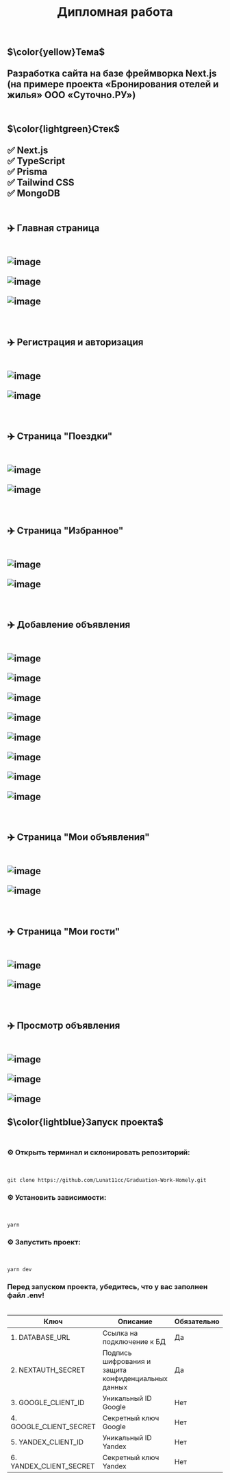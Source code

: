 <h1 align="center">Дипломная работа<br></br></h1>
<h2>$\color{yellow}Тема$<br></br>Разработка сайта на базе фреймворка Next.js (на примере проекта «Бронирования отелей и жилья» ООО «Суточно.РУ») <br></br></h2>
<h2>$\color{lightgreen}Стек$<br></br>✅ Next.js <br>✅ TypeScript <br>✅ Prisma  <br>✅ Tailwind CSS  <br>✅ MongoDB <br></br></h2>
<h2>✈️ Главная страница
<br></br>
  
![image](https://github.com/Lunat11cc/Graduation-Work-Homely/assets/107105044/2fe20b14-3469-4526-96f8-2fcc235dee8f)

![image](https://github.com/Lunat11cc/Graduation-Work-Homely/assets/107105044/957d502a-0d91-4325-8722-9bc3ad089904)

![image](https://github.com/Lunat11cc/Graduation-Work-Homely/assets/107105044/4a90ef45-8e55-4220-a292-56fe584b4dab)
</h2>

<br>
<h2>✈️ Регистрация и авторизация
<br></br>
  
![image](https://github.com/Lunat11cc/Graduation-Work-Homely/assets/107105044/8e1b7415-a470-4600-b6f8-0851baa17d2c)

![image](https://github.com/Lunat11cc/Graduation-Work-Homely/assets/107105044/2bfb0dd3-fa7d-43d8-abe7-0f929147a64a)
</h2>

<br>
<h2>✈️ Страница "Поездки"
<br></br>
  
![image](https://github.com/Lunat11cc/Graduation-Work-Homely/assets/107105044/1c90d873-fdf0-4714-a62e-50d8ed71719f)

![image](https://github.com/Lunat11cc/Graduation-Work-Homely/assets/107105044/e4b85061-ef31-48a0-b964-4c44f086e34a)
</h2>

<br>
<h2>✈️ Страница "Избранное"
<br></br>
  
![image](https://github.com/Lunat11cc/Graduation-Work-Homely/assets/107105044/89c999a4-da03-44ab-82d7-e7b4cb751c87)

![image](https://github.com/Lunat11cc/Graduation-Work-Homely/assets/107105044/1530ceb5-f0fb-41b8-a082-afa62eeb205a)
</h2>

<br>
<h2>✈️ Добавление объявления
<br></br>
  
![image](https://github.com/Lunat11cc/Graduation-Work-Homely/assets/107105044/26c5a04b-37ae-40b7-a314-ace747e0e2e2)

![image](https://github.com/Lunat11cc/Graduation-Work-Homely/assets/107105044/7c5aa1bb-adce-4bcb-b6ef-72bf967c29b6)

![image](https://github.com/Lunat11cc/Graduation-Work-Homely/assets/107105044/9aacc9f8-9884-4a82-a747-e469670310e8)

![image](https://github.com/Lunat11cc/Graduation-Work-Homely/assets/107105044/88d44ad9-ca2a-4be9-8998-ac11370a27a9)

![image](https://github.com/Lunat11cc/Graduation-Work-Homely/assets/107105044/224078c7-7b24-4a28-9e16-595be49da01e)

![image](https://github.com/Lunat11cc/Graduation-Work-Homely/assets/107105044/cd3f4038-5fda-4dff-9570-80875a399098)

![image](https://github.com/Lunat11cc/Graduation-Work-Homely/assets/107105044/0b033908-a73c-436e-9dcb-7087a5cd5a61)

![image](https://github.com/Lunat11cc/Graduation-Work-Homely/assets/107105044/490b9e56-9346-483d-9982-bcb4bd016c2f)
</h2>

<br>
<h2>✈️ Страница "Мои объявления"
<br></br>
  
![image](https://github.com/Lunat11cc/Graduation-Work-Homely/assets/107105044/58f26cd7-e380-4a2d-9b6d-c7c0efdfe391)

![image](https://github.com/Lunat11cc/Graduation-Work-Homely/assets/107105044/466ccabe-3132-422f-85a0-45fe9b6ee403)
</h2>

<br>
<h2>✈️ Страница "Мои гости"
<br></br>
  
![image](https://github.com/Lunat11cc/Graduation-Work-Homely/assets/107105044/3b200e20-91d6-46c7-ac6f-1914ef0d77a5)

![image](https://github.com/Lunat11cc/Graduation-Work-Homely/assets/107105044/915c8938-c186-4dc7-a976-c6c75ba40dcb)
</h2>

<br>
<h2>✈️ Просмотр объявления
<br></br>
  
![image](https://github.com/Lunat11cc/Graduation-Work-Homely/assets/107105044/9e0c5904-03cf-40c0-af45-51ffb6c1e6d8)

![image](https://github.com/Lunat11cc/Graduation-Work-Homely/assets/107105044/1c3a70aa-3900-44a8-847e-e5a62af96bdd)

![image](https://github.com/Lunat11cc/Graduation-Work-Homely/assets/107105044/a9550e7a-3b68-49ec-b1a6-520d88efa4b7)
</h2>

</h2>

<h2>$\color{lightblue}Запуск проекта$<br></br>
<h3>⚙️ Открыть терминал и склонировать репозиторий:</h3><br>
  
```
git clone https://github.com/Lunat11cc/Graduation-Work-Homely.git
```
<h3>⚙️ Установить зависимости:</h3><br>

```
yarn
```
<h3>⚙️ Запустить проект:</h3><br>

```
yarn dev
```

</h2>

<h3>Перед запуском проекта, убедитесь, что у вас заполнен файл .env!<br></br>

| Ключ | Описание | Обязательно |
| ---------- | ---------- | ---------- |
| 1. DATABASE_URL | Ссылка на подключение к БД | Да |
| 2. NEXTAUTH_SECRET | Подпись шифрования и защита конфиденциальных данных | Да |
| 3. GOOGLE_CLIENT_ID | Уникальный ID Google | Нет |
| 4. GOOGLE_CLIENT_SECRET | Секретный ключ Google | Нет |
| 5. YANDEX_CLIENT_ID | Уникальный ID Yandex | Нет |
| 6. YANDEX_CLIENT_SECRET | Секретный ключ Yandex | Нет |

</h3>









